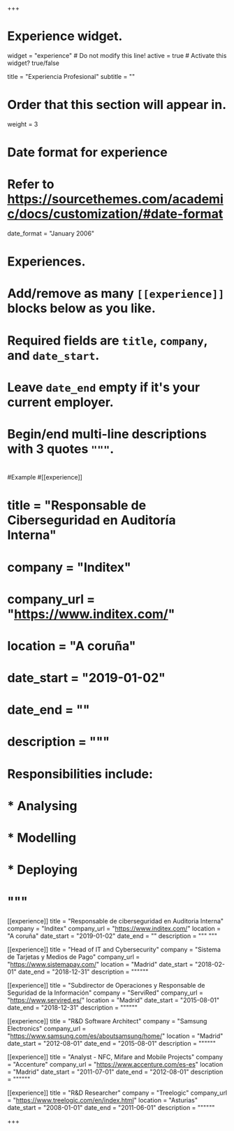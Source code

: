 +++
# Experience widget.
widget = "experience"  # Do not modify this line!
active = true  # Activate this widget? true/false

title = "Experiencia Profesional"
subtitle = ""

# Order that this section will appear in.
weight = 3

# Date format for experience
#   Refer to https://sourcethemes.com/academic/docs/customization/#date-format
date_format = "January 2006"

# Experiences.
#   Add/remove as many `[[experience]]` blocks below as you like.
#   Required fields are `title`, `company`, and `date_start`.
#   Leave `date_end` empty if it's your current employer.
#   Begin/end multi-line descriptions with 3 quotes `"""`.
#
#Example
#[[experience]]
#  title = "Responsable de Ciberseguridad en Auditoría Interna"
#  company = "Inditex"
#  company_url = "https://www.inditex.com/"
#  location = "A coruña"
#  date_start = "2019-01-02"
#  date_end = ""
#  description = """
#  Responsibilities include:

#  * Analysing
#  * Modelling
#  * Deploying
#  """


[[experience]]
  title = "Responsable de ciberseguridad en Auditoria Interna"
  company = "Inditex"
  company_url = "https://www.inditex.com/"
  location = "A coruña"
  date_start = "2019-01-02"
  date_end = ""
  description = """
  """

[[experience]]
  title = "Head of IT and Cybersecurity"
  company = "Sistema de Tarjetas y Medios de Pago"
  company_url = "https://www.sistemapay.com/"
  location = "Madrid"
  date_start = "2018-02-01"
  date_end = "2018-12-31"
  description = """"""

[[experience]]
  title = "Subdirector de Operaciones y Responsable de Seguridad de la Información"
  company = "ServiRed"
  company_url = "https://www.servired.es/"
  location = "Madrid"
  date_start = "2015-08-01"
  date_end = "2018-12-31"
  description = """"""


[[experience]]
  title = "R&D Software Architect"
  company = "Samsung Electronics"
  company_url = "https://www.samsung.com/es/aboutsamsung/home/"
  location = "Madrid"
  date_start = "2012-08-01"
  date_end = "2015-08-01"
  description = """"""


[[experience]]
  title = "Analyst - NFC, Mifare and Mobile Projects"
  company = "Accenture"
  company_url = "https://www.accenture.com/es-es"
  location = "Madrid"
  date_start = "2011-07-01"
  date_end = "2012-08-01"
  description = """"""

[[experience]]
  title = "R&D Researcher"
  company = "Treelogic"
  company_url = "https://www.treelogic.com/en/index.html"
  location = "Asturias"
  date_start = "2008-01-01"
  date_end = "2011-06-01"
  description = """"""

+++
